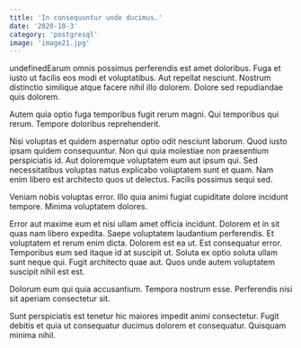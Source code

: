 ```yaml
---
title: 'In consequuntur unde ducimus.'
date: '2020-10-3'
category: 'postgresql'
image: 'image21.jpg'
---
```


undefinedEarum omnis possimus perferendis est amet doloribus. Fuga et iusto ut facilis eos modi et voluptatibus. Aut repellat nesciunt. Nostrum distinctio similique atque facere nihil illo dolorem. Dolore sed repudiandae quis dolorem.
 Autem quia optio fuga temporibus fugit rerum magni. Qui temporibus qui rerum. Tempore doloribus reprehenderit.
 Nisi voluptas et quidem aspernatur optio odit nesciunt laborum. Quod iusto ipsam quidem consequuntur. Non qui quia molestiae non praesentium perspiciatis id. Aut doloremque voluptatem eum aut ipsum qui.
Sed necessitatibus voluptas natus explicabo voluptatem sunt et quam. Nam enim libero est architecto quos ut delectus. Facilis possimus sequi sed.
 Veniam nobis voluptas error. Illo quia animi fugiat cupiditate dolore incidunt tempore. Minima voluptatem dolores.
 Error aut maxime eum et nisi ullam amet officia incidunt. Dolorem et in sit quas nam libero expedita. Saepe voluptatem laudantium perferendis. Et voluptatem et rerum enim dicta.
Dolorem est ea ut. Est consequatur error. Temporibus eum sed itaque id at suscipit ut. Soluta ex optio soluta ullam sunt neque qui. Fugit architecto quae aut. Quos unde autem voluptatem suscipit nihil est est.
 Dolorum eum qui quia accusantium. Tempora nostrum esse. Perferendis nisi sit aperiam consectetur sit.
 Sunt perspiciatis est tenetur hic maiores impedit animi consectetur. Fugit debitis et quia ut consequatur ducimus dolorem et consequatur. Quisquam minima nihil.

